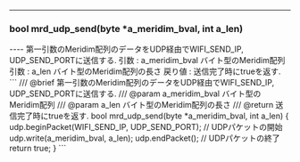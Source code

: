 ----  
<h3>bool mrd_udp_send(byte *a_meridim_bval, int a_len)</h3>
----  
第一引数のMeridim配列のデータをUDP経由でWIFI_SEND_IP, UDP_SEND_PORTに送信する.  
引数 : a_meridim_bval バイト型のMeridim配列  
引数 : a_len バイト型のMeridim配列の長さ  
戻り値 : 送信完了時にtrueを返す.  
  
<br>  
```  
/// @brief 第一引数のMeridim配列のデータをUDP経由でWIFI_SEND_IP, UDP_SEND_PORTに送信する.
/// @param a_meridim_bval バイト型のMeridim配列
/// @param a_len バイト型のMeridim配列の長さ
/// @return 送信完了時にtrueを返す.
bool mrd_udp_send(byte *a_meridim_bval, int a_len)
{
    udp.beginPacket(WIFI_SEND_IP, UDP_SEND_PORT); // UDPパケットの開始
    udp.write(a_meridim_bval, a_len);
    udp.endPacket(); // UDPパケットの終了
    return true;
}
```  